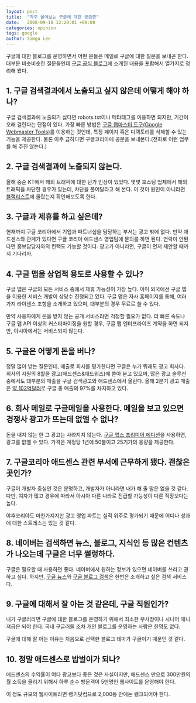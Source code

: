 ```yaml
---
layout: post
title:  "자주 물어보는 구글에 대한 궁금증"
date:   2008-09-18 12:20:01 +09:00
categories: opinion
tags: google
author: Samgu Lee
---
```

구글에 대한 블로그를 운영하면서 어떤 분들은 메일로 구글에 대한 질문을 보내곤 한다. 대부분 비슷비슷한 질문들인데 [구글 공식 블로그](http://googlekoreablog.blogspot.com/2008/09/blog-post_18.html)에 소개된 내용을 포함해서 열가지로 정리해 봤다.

## 1. 구글 검색결과에서 노출되고 싶지 않은데 어떻게 해야 하나?

구글 검색결과에 노출되기 싫다면 robots.txt이나 메타태그를 이용하면 되지만, 기간이 오래 걸린다는 단점이 있다. 가장 빠른 방법은 [구글 웹마스터 도구(Google Webmaster Tools)](http://www.google.com/webmasters/)를 이용하는 것인데, 특정 페이지 혹은 디렉토리를 삭제할 수 있는 기능을 제공한다. 물론 아주 급하다면 구글코리아에 공문을 보내본다.(전화로 이런 업무를 해 주진 않는다.)

## 2. 구글 검색결과에 노출되지 않는다.

올해 중순 KT에서 해외 트래픽에 대한 단가 인상이 있었다. 몇몇 호스팅 업체에서 해외 트래픽을 차단한 경우가 있는데, 차단을 풀어달라고 해 본다. 이 것이 원인이 아니라면 [블랙리스트](http://sb.google.com/safebrowsing/update?version=goog-black-url:1:-1)에 올랐는지 확인해보도록 한다.

## 3. 구글과 제휴를 하고 싶은데?

현재까지 구글 코리아에서 기업과 파트너십을 담당하는 부서는 광고 밖에 없다. 만약 애드센스와 관계가 있다면 구글 코리아 애드센스 영업팀에 문의를 하면 된다. 연락이 안된다면 홍보담당자와의 컨택도 가능할 것이다. 광고가 아니라면, 구글이 먼저 제안할 때까지 기다리자.

## 4. 구글 맵을 상업적 용도로 사용할 수 있나?

구글 맵은 구글의 모든 서비스 중에서 제휴 가능성이 가장 높다. 이미 외국에선 구글 맵을 이용한 서비스 개발이 상당수 진행되고 있다. 구글 맵은 자사 홈페이지를 통해, 여러가지 라이센스 조항을 소개하고 있으며, 대부분의 경우 무료로 쓸 수 있다.

만약 사용자에게 돈을 받지 않는 공개 서비스라면 걱정할 필요가 없다. 더 빠른 속도나 구글 맵 API 이상의 커스터마이징을 원할 경우, 구글 맵 엔터프라이즈 계약을 하면 되지만, 아시아에서는 서비스되지 않는다.

## 5. 구글은 어떻게 돈을 버나?

정말 많이 받는 질문인데, 매출로 회사를 평가한다면 구글은 누가 뭐래도 광고 회사다. 회사의 자원의 8할을 광고(애드센스&애드워즈)에 쏟아 붇고 있으며, 많은 광고 솔루션 중에서도 대부분의 매출을 구글 검색광고와 애드센스에서 올린다. 올해 2분기 광고 매출은 [약 102억달러](http://investor.google.com/releases/2008Q2.html)로 구글 총 매출의 97%를 차지하고 있다.

## 6. 회사 메일로 구글메일을 사용한다. 메일을 보고 있으면 경쟁사 광고가 뜨는데 없앨 수 없나?

돈을 내지 않는 한 그 광고는 사라지지 않는다. [구글 앱스 프리미어 에디션](http://www.google.com/apps/intl/en/business/editions.html)을 사용하면, 광고를 없앨 수 있다. 가격은 계정당 1년에 50불이고 25기가의 용량을 제공한다.

## 7. 구글코리아 애드센스 관련 부서에 근무하게 됐다. 괜찮은 곳인가?

구글이 개발자 중심인 것은 분명하고, 개발자가 아니라면 내가 해 줄 말은 없을 것 같다. 다만, 여자가 많고 경우에 따라서 아시아 다른 나라로 진급할 가능성이 다른 직장보다는 높다.

야후코리아도 마찬가지지만 광고 영업 파트는 실적 위주로 평가되기 때문에 어디나 성과에 대한 스트레스는 있는 것 같다.

## 8. 네이버는 검색하면 뉴스, 블로그, 지식인 등 많은 컨텐츠가 나오는데 구글은 너무 썰렁하다.

구글은 필요할 때 사용하면 좋다. 네이버에서 원하는 정보가 있으면 네이버를 쓰라고 권하고 싶다. 하지만, [구글 뉴스](http://news.google.co.kr)와 [구글 블로그 검색](http://blogsearch.google.com)은 한번은 소개하고 싶은 검색 서비스다.

## 9. 구글에 대해서 잘 아는 것 같은데, 구글 직원인가?

내가 구글러라면 구글에 대한 블로그를 운영하기 위해서 최소한 부사장이나 시니어 매니져급은 되야 한다. 국내 구글러들 조차 개인 블로그를 운영하는 사람은 한명도 없다.

구글에 대해 잘 아는 이유는 처음으로 선택한 블로그 테마가 구글이기 때문인 것 같다.

## 10. 정말 애드센스로 밥벌이가 되나?

애드센스의 수익률이 여타 광고보다 좋은 것은 사실이지만, 애드센스 만으로 300만원의 월 소득을 올리기 위해서 하루 순수 방문객이 5만명인 웹사이트를 운영해야 한다.

이 정도 규모의 웹사이트라면 랭키닷컴으로 2,000등 안에는 랭크되어야 한다.
